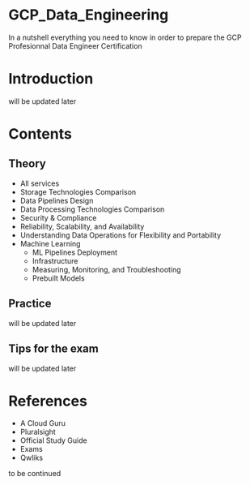 # GCP_Data_Engineering
In a nutshell everything you need to know in order to prepare the GCP Profesionnal Data Engineer Certification

# Introduction
will be updated later

# Contents

## Theory
- All services
- Storage Technologies Comparison
- Data Pipelines Design
- Data Processing Technologies Comparison
- Security & Compliance
- Reliability, Scalability, and Availability
- Understanding Data Operations for Flexibility and Portability
- Machine Learning
    - ML Pipelines Deployment
    - Infrastructure
    - Measuring, Monitoring, and Troubleshooting
    - Prebuilt Models

## Practice
will be updated later

## Tips for the exam
will be updated later

# References
- A Cloud Guru
- Pluralsight
- Official Study Guide
- Exams
- Qwliks

to be continued
